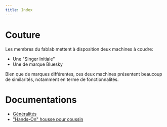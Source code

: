 ```yaml
---
title: Index
---
```

# Couture

Les membres du fablab mettent à disposition deux machines à coudre:

* Une "Singer Initiale"
* Une de marque Bluesky

Bien que de marques différentes, ces deux machines présentent beaucoup de
similarités, notamment en terme de fonctionnalités.

# Documentations

* [Généralités](./generalites)
* ["Hands-On" housse pour coussin](./housse)


